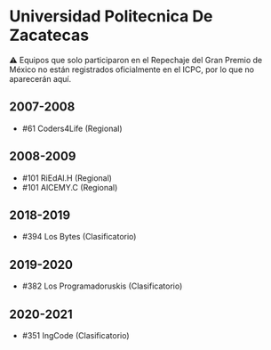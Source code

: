 # Universidad Politecnica De Zacatecas

:warning: Equipos que solo participaron en el Repechaje del Gran Premio de México no están registrados oficialmente en el ICPC, por lo que no aparecerán aquí.

## 2007-2008

- #61 Coders4Life (Regional)

## 2008-2009

- #101 RiEdAl.H (Regional)
- #101 AlCEMY.C (Regional)

## 2018-2019

- #394 Los Bytes (Clasificatorio)

## 2019-2020

- #382 Los Programadoruskis (Clasificatorio)

## 2020-2021

- #351 IngCode (Clasificatorio)


